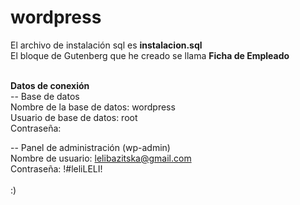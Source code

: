 # wordpress
El archivo de instalación sql es <b>instalacion.sql</b><br>
El bloque de Gutenberg que he creado se llama <b>Ficha de Empleado</b>

<br><b>Datos de conexión</b>
<br>
-- Base de datos<br>
Nombre de la base de datos: wordpress<br>
Usuario de base de datos: root<br>
Contraseña:<br>

-- Panel de administración (wp-admin)<br>
Nombre de usuario: lelibazitska@gmail.com<br>
Contraseña: !#leliLELI!<br><br>
:)
